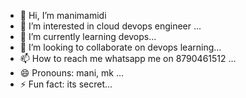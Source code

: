 - 👋 Hi, I’m manimamidi
- 👀 I’m interested in cloud devops engineer ...
- 🌱 I’m currently learning devops...
- 💞️ I’m looking to collaborate on devops learning...
- 📫 How to reach me whatsapp me on 8790461512  ...
- 😄 Pronouns: mani, mk ...
- ⚡ Fun fact: its secret...

<!---
maninsjsn09/maninsjsn09 is a ✨ special ✨ repository because its `README.md` (this file) appears on your GitHub profile.
You can click the Preview link to take a look at your changes.
--->

